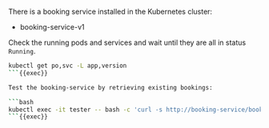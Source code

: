 There is a booking service installed in the Kubernetes cluster:
- booking-service-v1

Check the running pods and services and wait until they are all in status `Running`.

```bash
kubectl get po,svc -L app,version
```{{exec}}

Test the booking-service by retrieving existing bookings:

```bash
kubectl exec -it tester -- bash -c 'curl -s http://booking-service/bookings; echo;'
```{{exec}}
